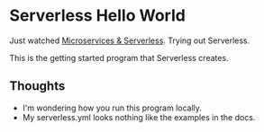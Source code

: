 # Serverless Hello World

Just watched [Microservices & Serverless](https://www.youtube.com/watch?v=CKLIL3Kbf60). Trying out Serverless.

This is the getting started program that Serverless creates.

## Thoughts

* I'm wondering how you run this program locally.
* My serverless.yml looks nothing like the examples in the docs.
